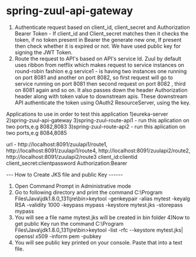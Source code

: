 # spring-zuul-api-gateway
1) Authenticate request based on client_id, client_secret and Authorization Bearer Token - If client_id and Client_secret matches then it checks the token, if no token present in Bearer the generate new one, If present then check whether it is expired or not.
We have used public key for signing the JWT Token.
2) Route the request to API's based on API's service Id. Zuul by default uses ribbon from netflix which makes request to service instances on round-robin fashion e.g service1 - is having two instances one running on port 8081 and another on port 8082, so first request will go to service running on port 8081 then second request on port 8082 , third on 8081 again and so on.
It also passes down the header Authorization header along with token value to downstream apis. These downstream API authenticate the token using OAuth2 ResourceServer, using the key.

Applications to use in order to test this application
1)eureka-server
2)spring-zuul-api-gateway
3)spring-zuul-route-api1 - run this aplication on two ports,e.g 8082,8083
3)spring-zuul-route-api2 - run this aplication on two ports,e.g 8084,8085

url - http://localhost:8091/zuulapi1/route1, http://localhost:8091/zuulapi1/route4, http://localhost:8091/zuulapi2/route2, http://localhost:8091/zuulapi2/route3
client_id:clientid
client_secret:clientpassword
Authorization:Bearer

--- How to Create JKS file and public Key ------
1) Open Command Prompt in Administrative mode
2) Go to following directory and print the command
C:\Program Files\Java\jdk1.8.0_131\jre\bin>keytool -genkeypair -alias mytest -keyalg RSA -validity 1000 -keypass mypass -keystore mytest.jks -storepass mypass
3) You will see a file name mytest.jks will be created in bin folder
4)Now to get public Key run the command
C:\Program Files\Java\jdk1.8.0_131\jre\bin>keytool -list -rfc --keystore mytest.jks| openssl x509 -inform pem -pubkey
5) You will see public key printed on your console. Paste that into a text file.
